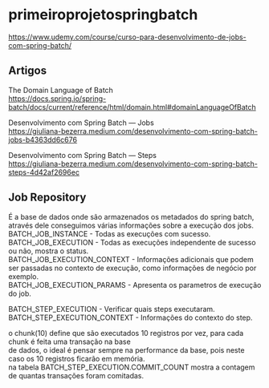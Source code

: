 # primeiroprojetospringbatch
https://www.udemy.com/course/curso-para-desenvolvimento-de-jobs-com-spring-batch/  

## Artigos  

The Domain Language of Batch  
https://docs.spring.io/spring-batch/docs/current/reference/html/domain.html#domainLanguageOfBatch  

Desenvolvimento com Spring Batch — Jobs  
https://giuliana-bezerra.medium.com/desenvolvimento-com-spring-batch-jobs-b4363dd6c676  

Desenvolvimento com Spring Batch — Steps  
https://giuliana-bezerra.medium.com/desenvolvimento-com-spring-batch-steps-4d42af2696ec  


## Job Repository  
É a base de dados onde são armazenados os metadados do spring batch,   
através dele conseguimos várias informações sobre a execução dos jobs.  
BATCH_JOB_INSTANCE - Todas as execuções com sucesso.  
BATCH_JOB_EXECUTION - Todas as execuções independente de sucesso ou não, mostra o status.  
BATCH_JOB_EXECUTION_CONTEXT - Informações adicionais que podem ser passadas no contexto de execução, como informações de negócio por exemplo.  
BATCH_JOB_EXECUTION_PARAMS - Apresenta os parametros de execução do job.  

BATCH_STEP_EXECUTION - Verificar quais steps executaram.  
BATCH_STEP_EXECUTION_CONTEXT - Informações do contexto do step.  

o chunk(10) define que são executados 10 registros por vez, para cada chunk é feita uma transação na base  
de dados, o ideal é pensar sempre na performance da base, pois neste caso os 10 registros ficarão em memória.  
na tabela BATCH_STEP_EXECUTION.COMMIT_COUNT mostra a contagem de quantas transações foram comitadas.  



